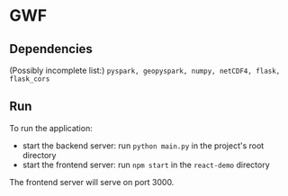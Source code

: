 
# GWF

## Dependencies
(Possibly incomplete list:) `pyspark, geopyspark, numpy, netCDF4, flask, flask_cors`


## Run

To run the application:
- start the backend server: run `python main.py` in the project's root directory
- start the frontend server: run `npm start` in the `react-demo` directory

The frontend server will serve on port 3000.

